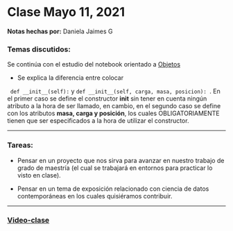# Clase Mayo 11, 2021
**Notas hechas por:** Daniela Jaimes G


### Temas discutidos:

Se continúa con el estudio del notebook orientado a [Objetos](https://laconga.redclara.net/courses/modulo-datos/claseMD07/materialesMD07/objetos.html)

* Se explica la diferencia entre colocar 

` def __init__(self):` y `def __init__(self, carga, masa, posicion): `. En el primer caso se define el constructor **init** sin tener en cuenta ningún atributo a la hora de ser llamado, en cambio, en el segundo caso se define con los atributos **masa, carga y posición**, los cuales OBLIGATORIAMENTE tienen que ser especificados a la hora de utilizar el constructor.
    


*** 
### Tareas:
* Pensar en un proyecto que nos sirva para avanzar en nuestro trabajo de grado de maestría (el cual se trabajará en entornos para practicar lo visto en clase).

* Pensar en un tema de exposición relacionado con ciencia de datos contemporáneas en los cuales quisiéramos contribuir.

***

### [Video-clase](https://drive.google.com/drive/u/0/folders/1I_fhj4_ps6eDI6ejYq5IN1Lg_3UyOzxM)

